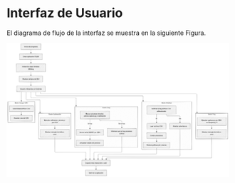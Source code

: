 # Interfaz de Usuario

El diagrama de flujo de la interfaz se muestra en la siguiente Figura.

<img src="../imag/diagrama_flujo.png?raw=true" alt="arqui" width="500"/>
